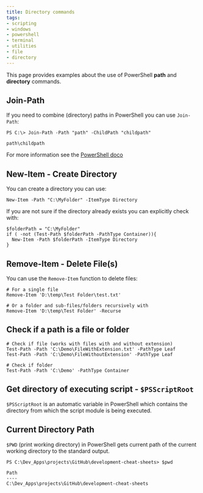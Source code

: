 ```yaml
---
title: Directory commands
tags:
- scripting
- windows
- powershell
- terminal
- utilities
- file
- directory
---
```


This page provides examples about the use of PowerShell **path** and **directory** commands.
<!--more-->

## Join-Path

If you need to combine (directory) paths in PowerShell you can use `Join-Path`:

```shell
PS C:\> Join-Path -Path "path" -ChildPath "childpath"

path\childpath
```

For more information see the [PowerShell doco](https://learn.microsoft.com/en-us/powershell/module/microsoft.powershell.management/join-path.)

## New-Item - Create Directory

You can create a directory you can use:
```shell
New-Item -Path "C:\MyFolder" -ItemType Directory
```
If you are not sure if the directory already exists you can explicitly check with:
```shell
$folderPath = "C:\MyFolder"
if ( -not (Test-Path $folderPath -PathType Container)){
  New-Item -Path $folderPath -ItemType Directory
}
```

## Remove-Item - Delete File(s)

You can use the `Remove-Item` function to delete files:

```shell
# For a single file
Remove-Item 'D:\temp\Test Folder\test.txt'

# Or a folder and sub-files/folders recursively with
Remove-Item 'D:\temp\Test Folder' -Recurse
```

## Check if a path is a file or folder

```shell
# Check if file (works with files with and without extension)
Test-Path -Path 'C:\Demo\FileWithExtension.txt' -PathType Leaf
Test-Path -Path 'C:\Demo\FileWithoutExtension' -PathType Leaf
 
# Check if folder
Test-Path -Path 'C:\Demo' -PathType Container
```

## Get directory of executing script - `$PSScriptRoot`

`$PSScriptRoot` is an automatic variable in PowerShell which contains the directory from which the script module is being executed.

## Current Directory Path

`$PWD` (print working directory) in PowerShell gets current path of the current working directory to the standard output.

```shell
PS C:\Dev_Apps\projects\GitHub\development-cheat-sheets> $pwd

Path
----
C:\Dev_Apps\projects\GitHub\development-cheat-sheets
```